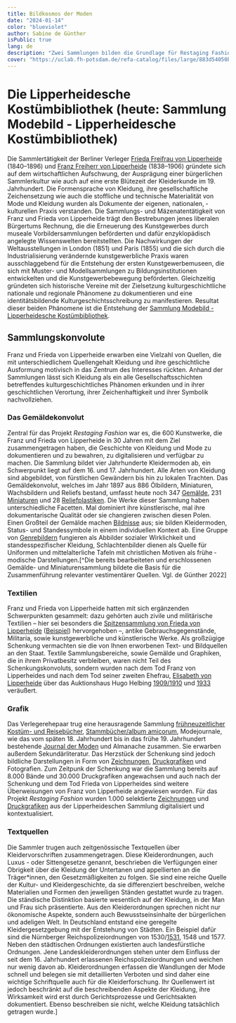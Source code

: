 ```yaml
---
title: Bildkosmos der Moden 
date: "2024-01-14"
color: "blueviolet"
author: Sabine de Günther
isPublic: true
lang: de
description: "Zwei Sammlungen bilden die Grundlage für Restaging Fashion: die vestimnetäre Quellensammlung des Berliner Sammlerehepaars Franz und Frieda von Lipperheide und die Textilsammlung des Germanischen Nationalmuseums in Nürnberg. Letzere beinflusste Franz und Frieda von Lipperheide darin, ihre im späten 19. Jahrhundert zusammengetragene Sammlung von Gemälden, Miniaturen, Reliefplastiken, Grafik, Handzeichnungen, Buchkunst und Sekundärliteratur in der Lipperheideschen Kostümbibliothek zu verstetigen und der Öffentlichkeit zu Forschungszwecken und als Vorbildersammlung zur Verfügung zu stellen."
cover: "https://uclab.fh-potsdam.de/refa-catalog/files/large/883d54050bb3ff96b09c26f20f6ccb4681c0c655.jpg"
---
```

# Die Lipperheidesche Kostümbibliothek (heute: Sammlung Modebild - Lipperheidesche Kostümbibliothek)
Die Sammlertätigkeit der Berliner Verleger [Frieda Freifrau von Lipperheide](item/18762) (1840–1896) und [Franz Freiherr von Lipperheide](item/9364) (1838–1906) gründete sich auf dem wirtschaftlichen Aufschwung, der Ausprägung einer bürgerlichen Sammlerkultur wie auch auf eine erste Blütezeit der Kleiderkunde im 19. Jahrhundert. Die Formensprache von Kleidung, ihre gesellschaftliche Zeichensetzung wie auch die stoffliche und technische ­Materialität von Mode und Kleidung wurden als Dokumente der eigenen, nationalen, ­kulturellen Praxis verstanden. Die Sammlungs- und Mäzenatentätigkeit von Franz und Frieda von Lipperheide trägt den Bestrebungen jenes ­liberalen Bürgertums Rechnung, die die Erneuerung des Kunstgewerbes durch museale Vorbildersammlungen be­förderten und dafür enzyklopädisch angelegte Wissenswelten bereitstellten.
Die Nachwirkungen der Weltausstellungen in London (1851) und Paris (1855) und die sich durch die Industrialisierung verändernde kunstgewerbliche Praxis waren ausschlaggebend für die Entstehung der ersten Kunstgewerbemuseen, die sich mit Muster- und Modellsammlungen zu Bildungsinstitutionen entwickelten und die Kunstgewerbebewegung beförderten. Gleichzeitig gründeten sich historische Vereine mit der Zielsetzung kulturgeschichtliche nationale und regionale Phänomene zu dokumentieren und eine identitätsbildende Kulturgeschichtsschreibung zu manifestieren.
Resultat dieser beiden Phänomene ist die Entstehung der [Sammlung Modebild - Lipperheidesche Kostümbibliothek](https://www.smb.museum/museen-einrichtungen/kunstbibliothek/sammeln-forschen/ueber-die-sammlungen/sammlung-modebild-lipperheidesche-kostuembibliothek/).

## Sammlungskonvolute
Franz und Frieda von Lipperheide erwarben eine Vielzahl von Quellen, die mit unterschiedlichem Quellengehalt Kleidung und ihre geschichtliche Ausformung motivisch in das Zentrum des Interesses rückten. Anhand der Sammlungen lässt sich Kleidung als ein alle Gesellschaftsschichten betreffendes kulturgeschichtliches Phänomen erkunden und in ihrer geschichtlichen Verortung, ihrer Zeichen­haftigkeit und ihrer Symbolik nachvollziehen.

### Das Gemäldekonvolut
Zentral für das Projekt *Restaging Fashion* war es, die 600 Kunstwerke, die Franz und Frieda von Lipperheide in 30 Jahren mit dem Ziel zusammengetragen haben, die Geschichte von Kleidung und Mode zu dokumentieren und zu bewahren, zu digitalisieren und verfügbar zu machen. Die Sammlung bildet vier Jahrhunderte Kleidermoden ab, ein Schwerpunkt liegt auf dem 16. und 17. Jahrhundert. Alle Arten von Kleidung sind abgebildet, von fürstlichen Gewändern bis hin zu lokalen Trachten.
Das Gemäldekonvolut, welches im Jahr 1897 aus 886 Ölbildern, Miniaturen, Wachsbildern und Reliefs bestand, umfasst heute noch 347 [Gemälde](item/9660), 231 [Miniaturen](item/25343) und 28 [Reliefplastiken](item/9661). Die Werke dieser Sammlung haben unterschiedliche Facetten. Mal dominiert ihre künstlerische, mal ihre dokumentarische Qualität oder sie changieren zwischen diesen Polen. Einen Großteil der Gemälde machen [Bildnisse](item/9668) aus; sie bilden Kleidermoden, Status- und Standessymbole in einem individuellen Kontext ab. Eine Gruppe von [Genrebildern](item/9670) fungieren als Abbilder sozialer Wirklichkeit und standesspezifischer Kleidung, Schlachtenbilder dienen als Quelle für Uniformen und mittelalterliche Tafeln mit christlichen Motiven als frühe ­modische Darstellungen.[^Die bereits bearbeiteten und erschlossenen Gemälde- und Miniaturensammlung bildete die Basis für die Zusammenführung relevanter vestimentärer Quellen. Vgl. de Günther 2022]

### Textilien
Franz und Frieda von Lipperheide hatten mit sich ergänzenden Schwerpunkten gesammelt: dazu gehörten auch zivile und militärische Textilien – hier sei besonders die [Spitzensammlung von Frieda von Lipperheide](https://doi.org/10.11588/diglit.20517) ([Beispiel](media/60248)) hervorgehoben –, antike Gebrauchsgegenstände, Militaria, sowie kunstgewerbliche und künstlerische Werke. Als großzügige Schenkung vermachten sie die von Ihnen erworbenen Text- und Bildquellen an den Staat. Textile Sammlungsbereiche, sowie  Gemälde und Graphiken, die in ihrem Privatbesitz verbleiben, waren nicht Teil des Schenkungskonvoluts, sondern wurden nach dem Tod Franz von Lipperheides und nach dem Tod seiner zweiten Ehefrau, [Elisabeth von Lipperheide](https://d-nb.info/gnd/133653951) über das Auktionshaus Hugo Helbing [1909/1910](item/7802) und [1933](item/6115) veräußert.

### Grafik
Das Verlegerehepaar trug eine herausragende Sammlung [frühneuzeitlicher Kostüm- und Reisebücher](set/45213), [Stammbücher/album amicorum](item/41434), Modejournale, wie das vom späten 18. Jahrhundert bis in das frühe 19. Jahrhundert bestehende [Journal der Moden](item/41998) und Almanache zusammen. Sie erwarben außerdem Sekundärliteratur. Das Herzstück der Schenkung sind jedoch bildliche Darstellungen in Form von [Zeichnungen](item/25341), [Druckgrafiken](item/25340) und Fotografien. Zum Zeitpunk der Schenkung war die Sammlung bereits auf 8.000 Bände und 30.000 Druckgrafiken angewachsen und auch nach der Schenkung und dem Tod Frieda von Lipperheides sind weitere Überweisungen von Franz von Lipperheide angewiesen worden. Für das Projekt *Restaging Fashion* wurden 1.000 selektierte [Zeichnungen](item/25341) und [Druckgrafiken](item/25340) aus der Lipperheideschen Sammlung digitalisiert und kontextualisiert.

### Textquellen
Die Sammler trugen auch zeitgenössische Textquellen über Kleidervorschriften zusammengetragen. Diese Kleiderordnungen, auch Luxus - oder Sittengesetze genannt, beschrieben die Verfügungen einer Obrigkeit über die Kleidung der Untertanen und appellierten an die Träger*innen, den Gesetzmäßigkeiten zu folgen. Sie sind eine reiche Quelle der Kultur- und Kleidergeschichte, da sie differenziert beschreiben, welche Materialien und Formen den jeweiligen Ständen gestattet wurde zu tragen. Die ständische Distinktion basierte wesentlich auf der Kleidung, in der Man und Frau sich präsentierte. Aus den Kleiderordnungen sprechen nicht nur ökonomische Aspekte, sondern auch Bewusstseinsinhalte der bürgerlichen und adeligen Welt. In Deutschland entstand eine geregelte Kleidergesetzgebung mit der Entstehung von Städten. Ein Beispiel dafür sind die Nürnberger Reichspolizeiordnungen von 1530/[1531](https://de.wikisource.org/wiki/Römischer_Keyserlicher_Maiestat_Ordnung_vnd_Reformation_guter_Pollicey_im_Heyligen_Römischen_Reich), 1548 und 1577. Neben den städtischen Ordnungen existierten auch landesfürstliche Ordnungen. Jene Landeskleiderordnungen stehen unter dem Einfluss der seit dem 16. Jahrhundert erlassenen Reichspolizeiordnungen und weichen nur wenig davon ab. Kleiderordnungen erfassen die Wandlungen der Mode schnell und belegen sie mit detaillierten Verboten und sind daher eine wichtige Schriftquelle auch für die Kleiderforschung. Ihr Quellenwert ist jedoch beschränkt auf die beschreibenden Aspekte der Kleidung, ihre Wirksamkeit wird erst durch Gerichtsprozesse und Gerichtsakten dokumentiert. Ebenso beschreiben sie nicht, welche Kleidung tatsächlich getragen wurde.]  
